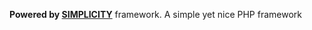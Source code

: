 **Powered by [SIMPLICITY][1]** framework. A simple yet nice PHP framework

[1]: https://github.com/mmdm95/simplicity